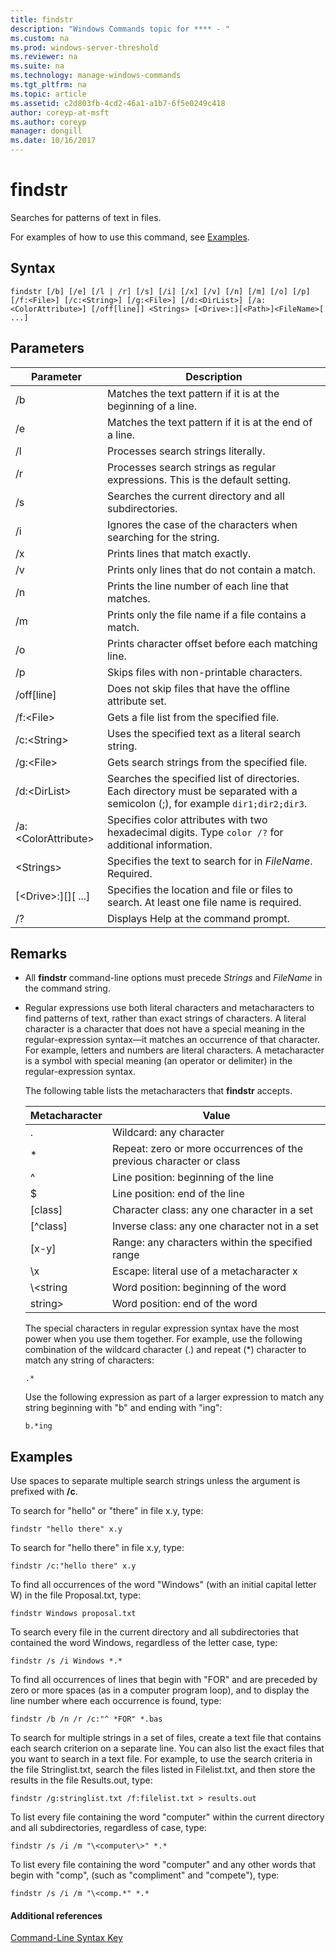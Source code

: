 ```yaml
---
title: findstr
description: "Windows Commands topic for **** - "
ms.custom: na
ms.prod: windows-server-threshold
ms.reviewer: na
ms.suite: na
ms.technology: manage-windows-commands
ms.tgt_pltfrm: na
ms.topic: article
ms.assetid: c2d803fb-4cd2-46a1-a1b7-6f5e0249c418
author: coreyp-at-msft
ms.author: coreyp
manager: dongill
ms.date: 10/16/2017
---
```


# findstr

Searches for patterns of text in files.

For examples of how to use this command, see [Examples](#examples).

## Syntax

```
findstr [/b] [/e] [/l | /r] [/s] [/i] [/x] [/v] [/n] [/m] [/o] [/p] [/f:<File>] [/c:<String>] [/g:<File>] [/d:<DirList>] [/a:<ColorAttribute>] [/off[line]] <Strings> [<Drive>:][<Path>]<FileName>[ ...]
```

## Parameters

|Parameter|Description|
|---------|-----------|
|/b|Matches the text pattern if it is at the beginning of a line.|
|/e|Matches the text pattern if it is at the end of a line.|
|/l|Processes search strings literally.|
|/r|Processes search strings as regular expressions. This is the default setting.|
|/s|Searches the current directory and all subdirectories.|
|/i|Ignores the case of the characters when searching for the string.|
|/x|Prints lines that match exactly.|
|/v|Prints only lines that do not contain a match.|
|/n|Prints the line number of each line that matches.|
|/m|Prints only the file name if a file contains a match.|
|/o|Prints character offset before each matching line.|
|/p|Skips files with non-printable characters.|
|/off[line]|Does not skip files that have the offline attribute set.|
|/f:\<File>|Gets a file list from the specified file.|
|/c:\<String>|Uses the specified text as a literal search string.|
|/g:\<File>|Gets search strings from the specified file.|
|/d:\<DirList>|Searches the specified list of directories. Each directory must be separated with a semicolon (;), for example `dir1;dir2;dir3`.|
|/a:\<ColorAttribute>|Specifies color attributes with two hexadecimal digits. Type `color /?` for additional information.|
|\<Strings>|Specifies the text to search for in *FileName*. Required.|
|[\<Drive>:][<Path>]<FileName>[ ...]|Specifies the location and file or files to search. At least one file name is required.|
|/?|Displays Help at the command prompt.|

## Remarks

- All **findstr** command-line options must precede *Strings* and *FileName* in the command string.
- Regular expressions use both literal characters and metacharacters to find patterns of text, rather than exact strings of characters. A literal character is a character that does not have a special meaning in the regular-expression syntax—it matches an occurrence of that character. For example, letters and numbers are literal characters. A metacharacter is a symbol with special meaning (an operator or delimiter) in the regular-expression syntax.

  The following table lists the metacharacters that **findstr** accepts.  

  |Metacharacter|Value|
  |-------------|-----|
  |.|Wildcard: any character|
  |*|Repeat: zero or more occurrences of the previous character or class|
  |^|Line position: beginning of the line|
  |$|Line position: end of the line|
  |[class]|Character class: any one character in a set|
  |[^class]|Inverse class: any one character not in a set|
  |[x-y]|Range: any characters within the specified range|
  |\x|Escape: literal use of a metacharacter x|
  |\\<string|Word position: beginning of the word|
  |string\>|Word position: end of the word|

  The special characters in regular expression syntax have the most power when you use them together. For example, use the following combination of the wildcard character (.) and repeat (*) character to match any string of characters:

  ```
  .*
  ``` 

  Use the following expression as part of a larger expression to match any string beginning with "b" and ending with "ing": 

  ```
  b.*ing
  ```

## Examples

Use spaces to separate multiple search strings unless the argument is prefixed with **/c**.

To search for "hello" or "there" in file x.y, type:

```
findstr "hello there" x.y 
```

To search for "hello there" in file x.y, type:

```
findstr /c:"hello there" x.y 
```

To find all occurrences of the word "Windows" (with an initial capital letter W) in the file Proposal.txt, type:

```
findstr Windows proposal.txt 
```

To search every file in the current directory and all subdirectories that contained the word Windows, regardless of the letter case, type:

```
findstr /s /i Windows *.* 
```

To find all occurrences of lines that begin with "FOR" and are preceded by zero or more spaces (as in a computer program loop), and to display the line number where each occurrence is found, type:

```
findstr /b /n /r /c:"^ *FOR" *.bas 
```

To search for multiple strings in a set of files, create a text file that contains each search criterion on a separate line. You can also list the exact files that you want to search in a text file. For example, to use the search criteria in the file Stringlist.txt, search the files listed in Filelist.txt, and then store the results in the file Results.out, type:

```
findstr /g:stringlist.txt /f:filelist.txt > results.out 
```

To list every file containing the word "computer" within the current directory and all subdirectories, regardless of case, type:

```
findstr /s /i /m "\<computer\>" *.*
```

To list every file containing the word "computer" and any other words that begin with "comp", (such as "compliment" and "compete"), type:

```
findstr /s /i /m "\<comp.*" *.*
```

#### Additional references

[Command-Line Syntax Key](command-line-syntax-key.md)